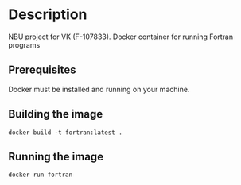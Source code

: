 # Description
NBU project for VK (F-107833). Docker container for running Fortran programs 

## Prerequisites
Docker must be installed and running on your machine.

## Building the image
```
docker build -t fortran:latest .
```

## Running the image
```
docker run fortran
```
